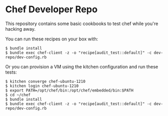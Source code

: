 # Chef Developer Repo

This repository contains some basic cookbooks to test chef while you're hacking away.

You can run these recipes on your box with:

```
$ bundle install
$ bundle exec chef-client -z -o "recipe[audit_test::default]" -c dev-repo/dev-config.rb
```

Or you can provision a VM using the kitchen configuration and run these tests:

```
$ kitchen converge chef-ubuntu-1210
$ kitchen login chef-ubuntu-1210
$ export PATH=/opt/chef/bin:/opt/chef/embedded/bin:$PATH
$ cd ~/chef
$ bundle install
$ bundle exec chef-client -z -o "recipe[audit_test::default]" -c dev-repo/dev-config.rb

```
